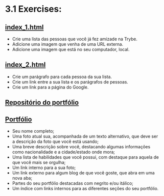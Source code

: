 # 3.1 Exercises:

## [index_1.html](https://github.com/lucasdximenes/trybe-exercises/blob/main/fundamentos/bloco-03/3.1/index_1.html)

-   Crie uma lista das pessoas que você já fez amizade na Trybe.
-   Adicione uma imagem que venha de uma URL externa.
-   Adicione uma imagem que está no seu computador, local.

## [index_2.html](https://github.com/lucasdximenes/trybe-exercises/blob/main/fundamentos/bloco-03/3.1/index_2.html)

-   Crie um parágrafo para cada pessoa da sua lista.
-   Crie um link entre a sua lista e os parágrafos de pessoas.
-   Crie um link para a página do Google.

## [Repositório do portfólio](https://github.com/lucasdximenes/lucasdximenes.github.io)

## [Portfólio](https://lucasdximenes.github.io/)

-   Seu nome completo;
-   Uma foto atual sua, acompanhada de um texto alternativo, que deve ser a descrição da foto que você está usando;
-   Uma breve descrição sobre você, destacando algumas informações como nacionalidade e a cidade/estado onde mora;
-   Uma lista de habilidades que você possui, com destaque para aquela de que você mais se orgulha;
-   Um link interno para a sua foto;
-   Um link externo para algum blog de que você goste, que abra em uma nova aba;
-   Partes do seu portfólio destacadas com negrito e/ou itálico;
-   Um índice com links internos para as diferentes seções do seu portfólio.
